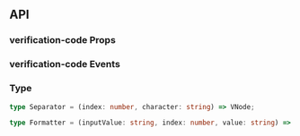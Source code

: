## API

### verification-code Props

<field-table :data="verificationCodeProps"/>

### verification-code Events

<field-table :data="verificationCodeEvents" type="emits" />

### Type

```typescript
type Separator = (index: number, character: string) => VNode;

type Formatter = (inputValue: string, index: number, value: string) => string;
```

<script setup>
import { ref } from 'vue';

const verificationCodeProps = ref([
  {
    name: 'model-value (v-model)',
    desc: '绑定值',
    type: 'string',
    value: '-',
  },
  {
    name: 'default-value',
    desc: '默认值（非受控状态）',
    type: 'string',
    value: "''",
  },
  {
    name: 'length',
    desc: '验证码的长度，根据长度渲染对应个数的输入框',
    type: 'number',
    value: '6',
  },
  {
    name: 'size',
    desc: '输入框大小',
    type: "Size",
    value: "'medium'",
    href:"/components/button"
  },
  {
    name: 'disabled',
    desc: '是否禁用',
    type: 'boolean',
    value: 'false',
  },
  {
    name: 'masked',
    desc: '是否密码模式',
    type: 'boolean',
    value: 'false',
  },
  {
    name: 'readonly',
    desc: '只读',
    type: 'boolean',
    value: 'false',
  },
  {
    name: 'error',
    desc: '是否为错误状态',
    type: 'boolean',
    value: 'false',
  },
  {
    name: 'separator',
    desc: '分隔符。可在不同索引的输入框后自定义渲染分隔符',
    type: 'Separator',
    value: '-',
  },
  {
    name: 'formatter',
    desc: '格式化函数，当用户输入值改变时触发',
    type: 'Formatter',
    value: '-',
  },
]);

const verificationCodeEvents = ref([
  {
    name: 'change',
    desc: '值发生改变时触发',
    type: {
      value: 'string'
    },
    value: '-',
  },
  {
    name: 'finish',
    desc: '填充完成时触发',
    type: {
      value: 'string'
    },
    value: '-',
  },
  {
    name: 'input',
    desc: '输入时触发',
    type: {
      inputValue: 'string',
      ev: 'Event',
      index: 'number',
    },
    value: '-',
  },
]);
</script>
